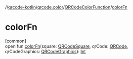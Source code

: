 //[qrcode-kotlin](../../../index.md)/[qrcode.color](../index.md)/[QRCodeColorFunction](index.md)/[colorFn](color-fn.md)

# colorFn

[common]\
open fun [colorFn](color-fn.md)(square: [QRCodeSquare](../../qrcode.internals/-q-r-code-square/index.md), qrCode: [QRCode](../../qrcode/-q-r-code/index.md), qrCodeGraphics: [QRCodeGraphics](../../qrcode.render/-q-r-code-graphics/index.md)): [Int](https://kotlinlang.org/api/latest/jvm/stdlib/kotlin-stdlib/kotlin/-int/index.html)
